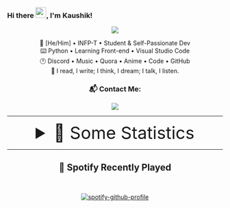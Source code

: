 ### Hi there <img src="https://media.giphy.com/media/hvRJCLFzcasrR4ia7z/giphy.gif" width="25px">, I'm Kaushik!
<div align="center">
<img src=https://github.com/TheKaushikGoswami/TheKaushikGoswami/blob/%E3%83%84%E3%83%A6%E3%83%AA%E3%82%AB%E3%83%8A%E3%82%AA/media/Banner.gif> <!-- Banner Here-->
<p>
🎨 [He/Him] • INFP-T • Student & Self-Passionate Dev <br>
⌨️ Python • Learning Front-end • Visual Studio Code <br>
🕐 Discord • Music • Quora • Anime • Code • GitHub <br>
🤝 I read, I write; I think, I dream; I talk, I listen. <br>

### 📬 Contact Me: <br>
<img align="middle" src="https://discord.c99.nl/widget/theme-2/737903565313409095.png">
</p>

<hr>

<p>
<details>
<summary style="font-size:40px"> 🔖 Some Statistics </summary>
<a href="https://github.com/TheKaushikGoswami">

![Profile Views](https://komarev.com/ghpvc/?username=TheKaushikGoswami&style=flat-square&color=c322fe) <br>
![Github Streak](https://github-readme-streak-stats.herokuapp.com/?user=thekaushikgoswami&background=0D1117&currStreakLabel=FFFFFF&currStreakNum=FFFFFF&sideNums=FFFFFF&sideLabels=FFFFFF&dates=FFFFFF&fire=c322fe&ring=c322fe&hide_border=true) <br>
![Github Stats](https://github-readme-stats.vercel.app/api?username=TheKaushikGoswami&include_all_commits=true&show_icons=true&count_private=true&show_owner=true&bg_color=0D1117&text_color=FFFFFF&icon_color=c322fe&title_color=FFFFFF&hide_border=true&hide=issues,prs) <br>
![Top Languages](https://github-readme-stats.vercel.app/api/top-langs/?username=TheKaushikGoswami&show_icons=true&bg_color=0D1117&text_color=FFFFFF&title_color=FFFFFF&layout=compact&hide_border=true) <br>
</a>
</details>
<hr>

## 🎴 Spotify Recently Played
<br>
<a href="https://open.spotify.com/user/rwu8m7m34mit13j931l5618p5">

[![spotify-github-profile](https://spotify-github-profile.vercel.app/api/view?uid=rwu8m7m34mit13j931l5618p5&cover_image=true&theme=novatorem&bar_color=53b14f&bar_color_cover=true)](https://spotify-github-profile.vercel.app/api/view?uid=rwu8m7m34mit13j931l5618p5&redirect=true)
</a>
</p>
</div>
